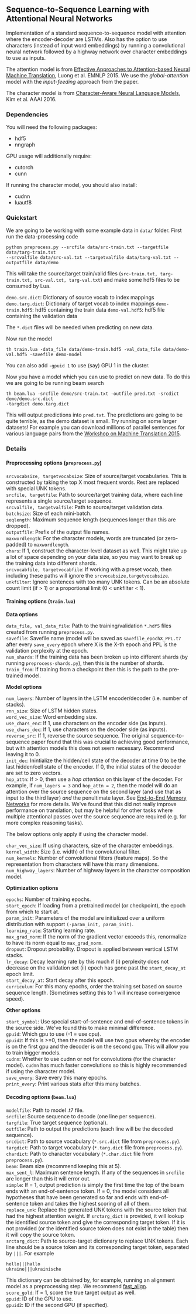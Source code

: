 ## Sequence-to-Sequence Learning with Attentional Neural Networks

Implementation of a standard sequence-to-sequence model with attention where the encoder-decoder
are LSTMs. Also has the option to use characters (instead of input word embeddings)
by running a convolutional neural network followed by a highway network over
character embeddings to use as inputs.

The attention model is from
[Effective Approaches to Attention-based
Neural Machine Translation](http://stanford.edu/~lmthang/data/papers/emnlp15_attn.pdf),
Luong et al. EMNLP 2015. We use the *global-attention* model with the *input-feeding* approach
from the paper.

The character model is from [Character-Aware Neural
Language Models](http://arxiv.org/abs/1508.06615), Kim et al. AAAI 2016.

### Dependencies

You will need the following packages:
* hdf5
* nngraph

GPU usage will additionally require:
* cutorch
* cunn

If running the character model, you should also install:
* cudnn
* luautf8

### Quickstart

We are going to be working with some example data in `data/` folder.
First run the data-processing code

```
python preprocess.py --srcfile data/src-train.txt --targetfile data/targ-train.txt
--srcvalfile data/src-val.txt --targetvalfile data/targ-val.txt --outputfile data/demo
```

This will take the source/target train/valid files (`src-train.txt, targ-train.txt,
src-val.txt, targ-val.txt`) and make some hdf5 files to be consumed by Lua.

`demo.src.dict`: Dictionary of source vocab to index mappings
`demo.targ.dict`: Dictionary of target vocab to index mappings
`demo-train.hdf5`: hdf5 containing the train data
`demo-val.hdf5`: hdf5 file containing the validation data

The `*.dict` files will be needed when predicting on new data.

Now run the model

```
th train.lua -data_file data/demo-train.hdf5 -val_data_file data/demo-val.hdf5 -savefile demo-model
```
You can also add `-gpuid 1` to use (say) GPU 1 in the cluster.

Now you have a model which you can use to predict on new data. To do this we are
going to be running beam search

```
th beam.lua -srcfile demo/src-train.txt -outfile pred.txt -srcdict demo/demo.src.dict
-targdict demo.targ.dict
```
This will output predictions into `pred.txt`. The predictions are going to be quite terrible,
as the demo dataset is small. Try running on some larger datasets! For example you can download
millions of parallel sentences for various language pairs from the [Workshop
on Machine Translation 2015](http://www.statmt.org/wmt15/translation-task.html).

### Details
#### Preprocessing options (`preprocess.py`)

`srcvocabsize, targetvocabsize`: Size of source/target vocabularies. This is constructed
by taking the top X most frequent words. Rest are replaced with special UNK tokens.  
`srcfile, targetfile`: Path to source/target training data, where each line represents a single
source/target sequence.  
`srcvalfile, targetvalfile`: Path to source/target validation data.  
`batchsize`: Size of each mini-batch.  
`seqlength`: Maximum sequence length (sequences longer than this are dropped).  
`outputfile`: Prefix of the output file names.  
`maxwordlength`: For the character models, words are truncated (or zero-padded) to `maxwordlength`.  
`chars`: If 1, construct the character-level dataset as well.  This might take up a lot of space
depending on your data size, so you may want to break up the training data into different shards.  
`srcvocabfile, targetvocabfile`: If working with a preset vocab, then including these paths
will ignore the `srcvocabsize,targetvocabsize`.  
`unkfilter`: Ignore sentences with too many UNK tokens. Can be an absolute count limit (if > 1)
or a proportional limit (0 < unkfilter < 1).  

#### Training options (`train.lua`)
**Data options**

`data_file, val_data_file`: Path to the training/validation `*.hdf5` files created from running
`preprocess.py`.  
`savefile`: Savefile name (model will be saved as `savefile_epochX_PPL.t7` after every `save_every`
epoch where X is the X-th epoch and PPL is the validation perplexity at the epoch.  
`num_shards`: If the training data has been broken up into different shards (by running
`preprocess-shards.py`), then this is the number of shards.  
`train_from`: If training from a checkpoint then this is the path to the pre-trained model.  

**Model options**

`num_layers`: Number of layers in the LSTM encoder/decoder (i.e. number of stacks).  
`rnn_size`: Size of LSTM hidden states.  
`word_vec_size`: Word embedding size.  
`use_chars_enc`: If 1, use characters on the encoder side (as inputs).  
`use_chars_dec`: If 1, use characters on the decoder side (as inputs).  
`reverse_src`: If 1, reverse the source sequence. The original sequence-to-sequence paper
found that this was crucial to achieving good performance, but with attention models this
does not seem necessary. Recommend leaving it to 0.  
`init_dec`: Inintialize the hidden/cell state of the decoder at time 0 to be the last
hidden/cell state of the encoder. If 0, the initial states of the decoder are set to zero vectors.  
`hop_attn`: If > 0, then use a *hop attention* on this layer of the decoder. For example, if
`num_layers = 3` and `hop_attn = 2`, then the model will do an attention over the source sequence
on the second layer (and use that as input to the third layer) *and* the penultimate layer.
See [End-to-End Memory Networks](https://arxiv.org/abs/1503.08895) for more details. We've found that
this did not really improve performance on translation, but may be helpful for other tasks
where multiple attentional passes over the source sequence are required (e.g. for more complex
reasoning tasks).  

The below options only apply if using the character model.

`char_vec_size`: If using characters, size of the character embeddings.  
`kernel_width`: Size (i.e. width) of the convolutional filter.   
`num_kernels`: Number of convolutional filters (feature maps). So the representation from characters
will have this many dimensions.  
`num_highway_layers`: Number of highway layers in the character composition model.  

**Optimization options**

`epochs`: Number of training epochs.  
`start_epoch`: If loading from a pretrained model (or checkpoint), the epoch from which to
start at.  
`param_init`: Parameters of the model are initialized over a uniform distribution with support
`(-param_init, param_init)`.  
`learning_rate`: Starting learning rate.  
`max_grad_norm`: If the norm of the gradient vector exceeds this, renormalize to have its norm equal
to `max_grad_norm`.  
`dropout`: Dropout probability. Dropout is applied between vertical LSTM stacks.  
`lr_decay`: Decay learning rate by this much if (i) perplexity does not decrease on the validation
set (ii) epoch has gone past the `start_decay_at` epoch limit.  
`start_decay_at`: Start decay after this epoch.  
`curriculum`: For this many epochs, order the training set based on source sequence length. (Sometimes setting this to 1 will increase convergence speed).  

**Other options**

`start_symbol`: Use special start-of-sentence and end-of-sentence tokens in the source side.
We've found this to make minimal difference.    
`gpuid`: Which gpu to use (-1 = use cpu).  
`gpuid2`: If this is >=0, then the model will use two gpus whereby the encoder is on the first
gpu and the decoder is on the second gpu. This will allow you to train bigger models.  
`cudnn`: Whether to use cudnn or not for convolutions (for the character model). `cudnn`
has much faster convolutions so this is highly recommended if using the character model.  
`save_every`: Save every this many epochs.  
`print_every`: Print various stats after this many batches.  
#### Decoding options (`beam.lua`)

`modelfile`: Path to model .t7 file.  
`srcfile`: Source sequence to decode (one line per sequence).  
`targfile`: True target sequence (optional).  
`outfile`: Path to output the predictions (each line will be the decoded sequence).  
`srcdict`: Path to source vocabulary (`*.src.dict` file from `preprocess.py`).    
`targdict`: Path to target vocabulary (`*.targ.dict` file from `preprocess.py`).    
`chardict`: Path to character vocabulary (`*.char.dict` file from `preprocess.py`).    
`beam`: Beam size (recommend keeping this at 5).    
`max_sent_l`: Maximum sentence length. If any of the sequences in `srcfile` are longer than this
it will error out.    
`simple`: If = 1, output prediction is simply the first time the top of the beam
ends with an end-of-sentence token. If = 0, the model considers all hypotheses that have
been generated so far and ends with end-of-sentence token and takes the highest scoring
of all of them.    
`replace_unk`: Replace the generated UNK tokens with the source token that had the highest
attention weight. If `srctarg_dict` is provided, it will lookup the identified source token
and give the corresponding target token. If it is not provided (or the identified source token
does not exist in the table) then it will copy the source token.    
`srctarg_dict`: Path to source-target dictionary to replace UNK tokens. Each line should be a
source token and its corresponding target token, separated by `|||`. For example
```
hello|||hallo
ukraine|||ukrainische
```
This dictionary can be obtained by, for example, running an alignment model as a preprocessing step.
We recommend [fast_align](https://github.com/clab/fast_align).  
`score_gold`: If = 1, score the true target output as well.    
`gpuid`: ID of the GPU to use.    
`gpuid2`: ID if the second GPU (if specified).    